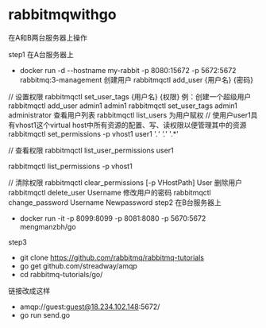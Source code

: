# rabbitmqwithgo

在A和B两台服务器上操作

step1
在A台服务器上
* docker run -d --hostname my-rabbit -p 8080:15672 -p 5672:5672 rabbitmq:3-management
创建用户
rabbitmqctl add_user {用户名} {密码}

// 设置权限
rabbitmqctl set_user_tags {用户名} {权限}
例：创建一个超级用户
rabbitmqctl add_user admin1 admin1
rabbitmqctl set_user_tags admin1 administrator
查看用户列表
rabbitmqctl list_users
为用户赋权
// 使用户user1具有vhost1这个virtual host中所有资源的配置、写、读权限以便管理其中的资源
rabbitmqctl  set_permissions -p vhost1 user1 '.*' '.*' '.*' 

// 查看权限
rabbitmqctl list_user_permissions user1

rabbitmqctl list_permissions -p vhost1

// 清除权限
rabbitmqctl clear_permissions [-p VHostPath] User
删除用户
rabbitmqctl delete_user Username
修改用户的密码
rabbitmqctl change_password Username Newpassword
step2
在B台服务器上
  * docker run -it -p 8099:8099 -p 8081:8080 -p 5670:5672 mengmanzbh/go

step3
  * git clone https://github.com/rabbitmq/rabbitmq-tutorials
  * go get github.com/streadway/amqp
  * cd rabbitmq-tutorials/go/

链接改成这样
 *  amqp://guest:guest@18.234.102.148:5672/
 *  go run send.go


